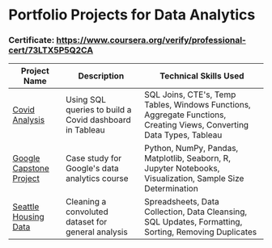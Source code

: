 # Portfolio Projects for Data Analytics

### Certificate: https://www.coursera.org/verify/professional-cert/73LTX5P5Q2CA

Project Name  | Description   |  Technical Skills Used
------------- | ------------- | ------------------
[Covid Analysis](https://github.com/StevenTheAnalyst/Portfolio/blob/main/covid-analysis.sql)  | Using SQL queries to build a Covid dashboard in Tableau  | SQL Joins, CTE's, Temp Tables, Windows Functions, Aggregate Functions, Creating Views, Converting Data Types, Tableau 
[Google Capstone Project](https://github.com/StevenTheAnalyst/Portfolio/blob/main/google-capstone-project.ipynb)  | Case study for Google's data analytics course | Python, NumPy, Pandas, Matplotlib, Seaborn, R, Jupyter Notebooks, Visualization, Sample Size Determination
[Seattle Housing Data](https://github.com/StevenTheAnalyst/Portfolio/blob/main/seattle-housing-data.sql)  | Cleaning a convoluted dataset for general analysis | Spreadsheets, Data Collection, Data Cleansing, SQL Updates, Formatting, Sorting, Removing Duplicates
